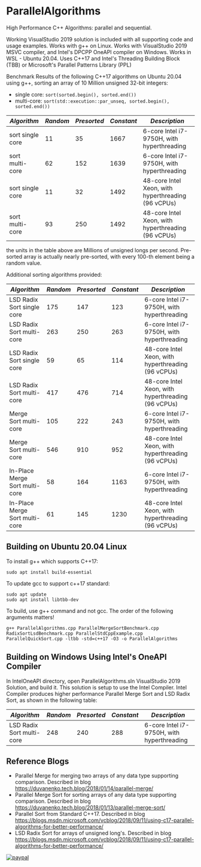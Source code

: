 # ParallelAlgorithms

High Performance C++ Algorithms: parallel and sequential.

Working VisualStudio 2019 solution is included with all supporting code and usage examples.
Works with g++ on Linux. Works with VisualStudio 2019 MSVC compiler, and Intel's DPCPP OneAPI compiler on Windows. Works in WSL - Ubuntu 20.04.
Uses C++17 and Intel's Threading Building Block (TBB) or Microsoft's Parallel Patterns Library (PPL)

Benchmark Results of the following C++17 algorithms on Ubuntu 20.04 using g++, sorting an array of 10 Million unsigned 32-bit integers:
- single core: ```sort(sorted.begin(), sorted.end())```
- multi-core: ```sort(std::execution::par_unseq, sorted.begin(), sorted.end())```

*Algorithm*|*Random*|*Presorted*|*Constant*|*Description*
--- | --- | --- | --- | ---
sort single core |11|35|1667| 6-core Intel i7-9750H, with hyperthreading
sort multi-core |62|152|1639| 6-core Intel i7-9750H, with hyperthreading
sort single core |11|32|1492| 48-core Intel Xeon, with hyperthreading (96 vCPUs)
sort multi-core |93|250|1492| 48-core Intel Xeon, with hyperthreading (96 vCPUs)

the units in the table above are Millions of unsigned longs per second. Pre-sorted array is actually nearly pre-sorted, with every 100-th element being a random value.

Additional sorting algorithms provided:

*Algorithm*|*Random*|*Presorted*|*Constant*|*Description*
--- | --- | --- | --- | ---
LSD Radix Sort single core |175|147|123| 6-core Intel i7-9750H, with hyperthreading
LSD Radix Sort multi-core |263|250|263| 6-core Intel i7-9750H, with hyperthreading
LSD Radix Sort single core |59|65|114| 48-core Intel Xeon, with hyperthreading (96 vCPUs)
LSD Radix Sort multi-core |417|476|714| 48-core Intel Xeon, with hyperthreading (96 vCPUs)
Merge Sort multi-core |105|222|243| 6-core Intel i7-9750H, with hyperthreading
Merge Sort multi-core |546|910|952| 48-core Intel Xeon, with hyperthreading (96 vCPUs)
In-Place Merge Sort multi-core |58|164|1163| 6-core Intel i7-9750H, with hyperthreading
In-Place Merge Sort multi-core |61|145|1230| 48-core Intel Xeon, with hyperthreading (96 vCPUs)

## Building on Ubuntu 20.04 Linux
To install g++ which supports C++17:
```
sudo apt install build-essential
```

To update gcc to support c++17 standard:
```
sudo apt update
sudo apt install libtbb-dev
```

To build, use g++ command and not gcc. The order of the following arguments matters!
```
g++ ParallelAlgorithms.cpp ParallelMergeSortBenchmark.cpp RadixSortLsdBenchmark.cpp ParallelStdCppExample.cpp ParallelQuickSort.cpp -ltbb -std=c++17 -O3 -o ParallelAlgorithms
```

## Building on Windows Using Intel's OneAPI Compiler
In IntelOneAPI directory, open ParallelAlgorithms.sln VisualStudio 2019 Solution, and build it. This solution is setup to use the Intel Compiler.
Intel Compiler produces higher performance Parallel Merge Sort and LSD Radix Sort, as shown in the following table:

*Algorithm*|*Random*|*Presorted*|*Constant*|*Description*
--- | --- | --- | --- | ---
LSD Radix Sort multi-core |248|240|288| 6-core Intel i7-9750H, with hyperthreading

## Reference Blogs
- Parallel Merge for merging two arrays of any data type supporting comparison. Described in blog https://duvanenko.tech.blog/2018/01/14/parallel-merge/
- Parallel Merge Sort for sorting arrays of any data type supporting comparison. Described in blog https://duvanenko.tech.blog/2018/01/13/parallel-merge-sort/
- Parallel Sort from Standard C++17. Described in blog https://blogs.msdn.microsoft.com/vcblog/2018/09/11/using-c17-parallel-algorithms-for-better-performance/
- LSD Radix Sort for arrays of unsigned long's. Described in blog https://blogs.msdn.microsoft.com/vcblog/2018/09/11/using-c17-parallel-algorithms-for-better-performance/


[![paypal](https://www.paypalobjects.com/en_US/i/btn/btn_donateCC_LG.gif)](https://www.paypal.com/cgi-bin/webscr?cmd=_s-xclick&hosted_button_id=LDD8L7UPAC7QL)
